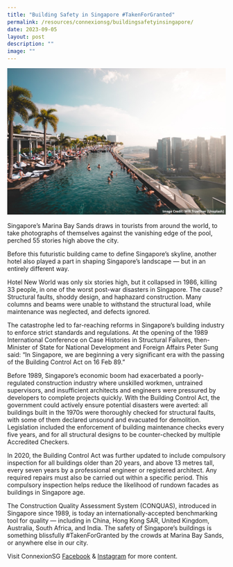 ```yaml
---
title: "Building Safety in Singapore #TakenForGranted"
permalink: /resources/connexionsg/buildingsafetyinsingapore/
date: 2023-09-05
layout: post
description: ""
image: ""
---
```

![](/images/connexionsg/2023/building%20safety%20in%20singapore.jpg)


Singapore’s Marina Bay Sands draws in tourists from around the world, to take photographs of themselves against the vanishing edge of the pool, perched 55 stories high above the city.

Before this futuristic building came to define Singapore’s skyline, another hotel also played a part in shaping Singapore’s landscape — but in an entirely different way.

Hotel New World was only six stories high, but it collapsed in 1986, killing 33 people, in one of the worst post-war disasters in Singapore. The cause? Structural faults, shoddy design, and haphazard construction. Many columns and beams were unable to withstand the structural load, while maintenance was neglected, and defects ignored.

The catastrophe led to far-reaching reforms in Singapore’s building industry to enforce strict standards and regulations. At the opening of the 1989 International Conference on Case Histories in Structural Failures, then-Minister of State for National Development and Foreign Affairs Peter Sung said: “In Singapore, we are beginning a very significant era with the passing of the Building Control Act on 16 Feb 89.”

Before 1989, Singapore’s economic boom had exacerbated a poorly-regulated construction industry where unskilled workmen, untrained supervisors, and insufficient architects and engineers were pressured by developers to complete projects quickly. With the Building Control Act, the government could actively ensure potential disasters were averted: all buildings built in the 1970s were thoroughly checked for structural faults, with some of them declared unsound and evacuated for demolition. Legislation included the enforcement of building maintenance checks every five years, and for all structural designs to be counter-checked by multiple Accredited Checkers.

In 2020, the Building Control Act was further updated to include compulsory inspection for all buildings older than 20 years, and above 13 metres tall, every seven years by a professional engineer or registered architect. Any required repairs must also be carried out within a specific period. This compulsory inspection helps reduce the likelihood of rundown facades as buildings in Singapore age.

The Construction Quality Assessment System (CONQUAS), introduced in Singapore since 1989, is today an internationally-accepted benchmarking tool for quality — including in China, Hong Kong SAR, United Kingdom, Australia, South Africa, and India. The safety of Singapore’s buildings is something blissfully #TakenForGranted by the crowds at Marina Bay Sands, or anywhere else in our city.

Visit ConnexionSG <a target="_blank" href="https://www.facebook.com/ConnexionSG">Facebook</a> &amp; <a target="_blank" href="https://www.instagram.com/connexionsg/">Instagram</a> for more content.
